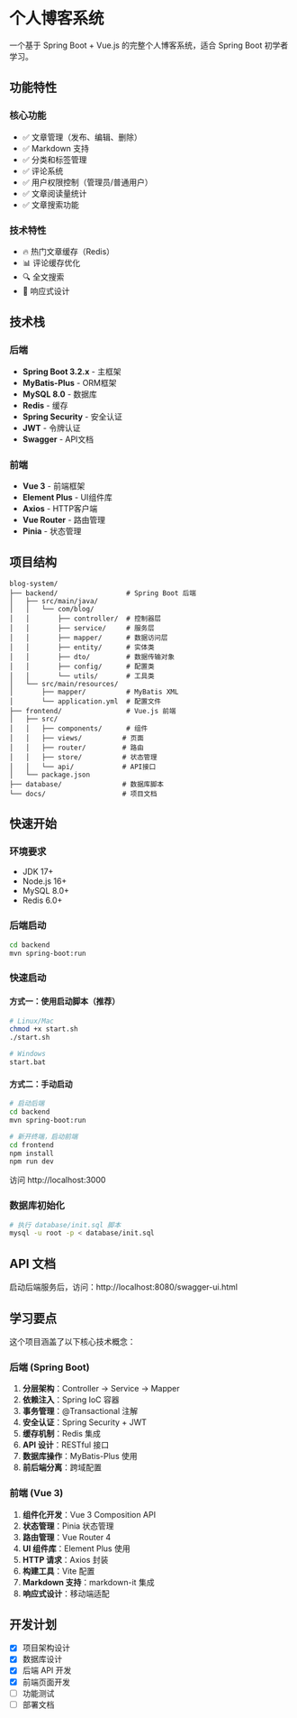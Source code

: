 # 个人博客系统

一个基于 Spring Boot + Vue.js 的完整个人博客系统，适合 Spring Boot 初学者学习。

## 功能特性

### 核心功能
- ✅ 文章管理（发布、编辑、删除）
- ✅ Markdown 支持
- ✅ 分类和标签管理
- ✅ 评论系统
- ✅ 用户权限控制（管理员/普通用户）
- ✅ 文章阅读量统计
- ✅ 文章搜索功能

### 技术特性
- 🔥 热门文章缓存（Redis）
- 📊 评论缓存优化
- 🔍 全文搜索
- 📱 响应式设计

## 技术栈

### 后端
- **Spring Boot 3.2.x** - 主框架
- **MyBatis-Plus** - ORM框架
- **MySQL 8.0** - 数据库
- **Redis** - 缓存
- **Spring Security** - 安全认证
- **JWT** - 令牌认证
- **Swagger** - API文档

### 前端
- **Vue 3** - 前端框架
- **Element Plus** - UI组件库
- **Axios** - HTTP客户端
- **Vue Router** - 路由管理
- **Pinia** - 状态管理

## 项目结构

```
blog-system/
├── backend/                 # Spring Boot 后端
│   ├── src/main/java/
│   │   └── com/blog/
│   │       ├── controller/  # 控制器层
│   │       ├── service/     # 服务层
│   │       ├── mapper/      # 数据访问层
│   │       ├── entity/      # 实体类
│   │       ├── dto/         # 数据传输对象
│   │       ├── config/      # 配置类
│   │       └── utils/       # 工具类
│   └── src/main/resources/
│       ├── mapper/          # MyBatis XML
│       └── application.yml  # 配置文件
├── frontend/                # Vue.js 前端
│   ├── src/
│   │   ├── components/      # 组件
│   │   ├── views/          # 页面
│   │   ├── router/         # 路由
│   │   ├── store/          # 状态管理
│   │   └── api/            # API接口
│   └── package.json
├── database/               # 数据库脚本
└── docs/                   # 项目文档
```

## 快速开始

### 环境要求
- JDK 17+
- Node.js 16+
- MySQL 8.0+
- Redis 6.0+

### 后端启动
```bash
cd backend
mvn spring-boot:run
```

### 快速启动

#### 方式一：使用启动脚本（推荐）
```bash
# Linux/Mac
chmod +x start.sh
./start.sh

# Windows
start.bat
```

#### 方式二：手动启动
```bash
# 启动后端
cd backend
mvn spring-boot:run

# 新开终端，启动前端
cd frontend
npm install
npm run dev
```

访问 http://localhost:3000

### 数据库初始化
```bash
# 执行 database/init.sql 脚本
mysql -u root -p < database/init.sql
```

## API 文档

启动后端服务后，访问：http://localhost:8080/swagger-ui.html

## 学习要点

这个项目涵盖了以下核心技术概念：

### 后端 (Spring Boot)
1. **分层架构**：Controller → Service → Mapper
2. **依赖注入**：Spring IoC 容器
3. **事务管理**：@Transactional 注解
4. **安全认证**：Spring Security + JWT
5. **缓存机制**：Redis 集成
6. **API 设计**：RESTful 接口
7. **数据库操作**：MyBatis-Plus 使用
8. **前后端分离**：跨域配置

### 前端 (Vue 3)
1. **组件化开发**：Vue 3 Composition API
2. **状态管理**：Pinia 状态管理
3. **路由管理**：Vue Router 4
4. **UI 组件库**：Element Plus 使用
5. **HTTP 请求**：Axios 封装
6. **构建工具**：Vite 配置
7. **Markdown 支持**：markdown-it 集成
8. **响应式设计**：移动端适配

## 开发计划

- [x] 项目架构设计
- [x] 数据库设计
- [x] 后端 API 开发
- [x] 前端页面开发
- [ ] 功能测试
- [ ] 部署文档